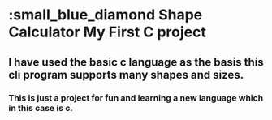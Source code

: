 # :small_blue_diamond Shape Calculator My First C project 

## I have used the basic c language as the basis this cli program supports many shapes and sizes. 
### This is just a project for fun and learning a new language which in this case is c. 




